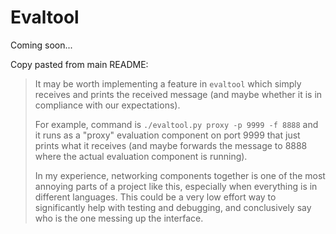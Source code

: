 # Evaltool

Coming soon...

Copy pasted from main README:

> It may be worth implementing a feature in `evaltool` which simply receives and prints the received message (and maybe whether it is in compliance with our expectations).
>
> For example, command is `./evaltool.py proxy -p 9999 -f 8888` and it runs as a "proxy" evaluation component on port 9999 that just prints what it receives (and maybe forwards the message to 8888 where the actual evaluation component is running).
>
> In my experience, networking components together is one of the most annoying parts of a project like this, especially when everything is in different languages. This could be a very low effort way to significantly help with testing and debugging, and conclusively say who is the one messing up the interface.